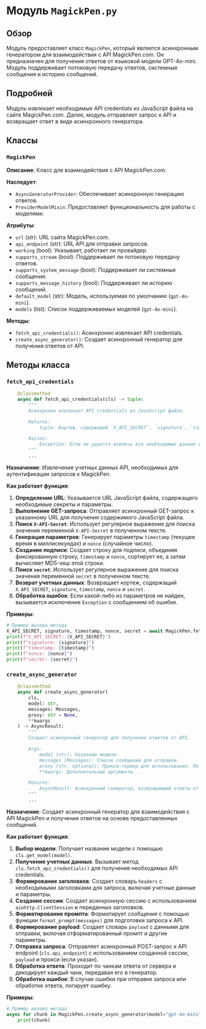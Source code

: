 # Модуль `MagickPen.py`

## Обзор

Модуль предоставляет класс `MagickPen`, который является асинхронным генератором для взаимодействия с API MagickPen.com.
Он предназначен для получения ответов от языковой модели GPT-4o-mini. Модуль поддерживает потоковую передачу ответов, системные сообщения и историю сообщений.

## Подробней

Модуль извлекает необходимые API credentials из JavaScript файла на сайте MagickPen.com.
Далее, модуль отправляет запрос к API и возвращает ответ в виде асинхронного генератора.

## Классы

### `MagickPen`

**Описание**: Класс для взаимодействия с API MagickPen.com.

**Наследует**:
- `AsyncGeneratorProvider`: Обеспечивает асинхронную генерацию ответов.
- `ProviderModelMixin`: Предоставляет функциональность для работы с моделями.

**Атрибуты**:
- `url` (str): URL сайта MagickPen.com.
- `api_endpoint` (str): URL API для отправки запросов.
- `working` (bool): Указывает, работает ли провайдер.
- `supports_stream` (bool): Поддерживает ли потоковую передачу ответов.
- `supports_system_message` (bool): Поддерживает ли системные сообщения.
- `supports_message_history` (bool): Поддерживает ли историю сообщений.
- `default_model` (str): Модель, используемая по умолчанию (`gpt-4o-mini`).
- `models` (list): Список поддерживаемых моделей (`gpt-4o-mini`).

**Методы**:
- `fetch_api_credentials()`: Асинхронно извлекает API credentials.
- `create_async_generator()`: Создает асинхронный генератор для получения ответов от API.

## Методы класса

### `fetch_api_credentials`

```python
    @classmethod
    async def fetch_api_credentials(cls) -> tuple:
        """
        Асинхронно извлекает API credentials из JavaScript файла.

        Returns:
            tuple: Кортеж, содержащий `X_API_SECRET`, `signature`, `timestamp`, `nonce` и `secret`.

        Raises:
            Exception: Если не удается извлечь все необходимые данные из JavaScript файла.
        """
        ...
```

**Назначение**: Извлечение учетных данных API, необходимых для аутентификации запросов к MagickPen.

**Как работает функция**:
1. **Определение URL**: Указывается URL JavaScript файла, содержащего необходимые секреты и параметры.
2. **Выполнение GET-запроса**: Отправляет асинхронный GET-запрос к указанному URL для получения содержимого JavaScript файла.
3. **Поиск `X-API-Secret`**: Использует регулярное выражение для поиска значения переменной `X-API-Secret` в полученном тексте.
4. **Генерация параметров**: Генерирует параметры `timestamp` (текущее время в миллисекундах) и `nonce` (случайное число).
5. **Создание подписи**: Создает строку для подписи, объединяя фиксированную строку, `timestamp` и `nonce`, сортирует ее, а затем вычисляет MD5-хеш этой строки.
6. **Поиск `secret`**: Использует регулярное выражение для поиска значения переменной `secret` в полученном тексте.
7. **Возврат учетных данных**: Возвращает кортеж, содержащий `X_API_SECRET`, `signature`, `timestamp`, `nonce` и `secret`.
8. **Обработка ошибок**: Если какой-либо из параметров не найден, вызывается исключение `Exception` с сообщением об ошибке.

**Примеры**:

```python
# Пример вызова метода
X_API_SECRET, signature, timestamp, nonce, secret = await MagickPen.fetch_api_credentials()
print(f"X_API_SECRET: {X_API_SECRET}")
print(f"signature: {signature}")
print(f"timestamp: {timestamp}")
print(f"nonce: {nonce}")
print(f"secret: {secret}")
```

### `create_async_generator`

```python
    @classmethod
    async def create_async_generator(
        cls,
        model: str,
        messages: Messages,
        proxy: str = None,
        **kwargs
    ) -> AsyncResult:
        """
        Создает асинхронный генератор для получения ответов от API.

        Args:
            model (str): Название модели.
            messages (Messages): Список сообщений для отправки.
            proxy (str, optional): Прокси-сервер для использования. По умолчанию `None`.
            **kwargs: Дополнительные аргументы.

        Returns:
            AsyncResult: Асинхронный генератор, возвращающий ответы от API.
        """
        ...
```

**Назначение**: Создает асинхронный генератор для взаимодействия с API MagickPen и получения ответов на основе предоставленных сообщений.

**Как работает функция**:
1. **Выбор модели**: Получает название модели с помощью `cls.get_model(model)`.
2. **Получение учетных данных**: Вызывает метод `cls.fetch_api_credentials()` для получения необходимых API credentials.
3. **Формирование заголовков**: Создает словарь `headers` с необходимыми заголовками для запроса, включая учетные данные и параметры.
4. **Создание сессии**: Создает асинхронную сессию с использованием `aiohttp.ClientSession` и переданных заголовков.
5. **Форматирование промпта**: Форматирует сообщения с помощью функции `format_prompt(messages)` для подготовки запроса к API.
6. **Формирование payload**: Создает словарь `payload` с данными для отправки, включая отформатированный промпт и другие параметры.
7. **Отправка запроса**: Отправляет асинхронный POST-запрос к API endpoint (`cls.api_endpoint`) с использованием созданной сессии, `payload` и прокси (если указан).
8. **Обработка ответа**: Проходит по чанкам ответа от сервера и декодирует каждый чанк, передавая его в генератор.
9. **Обработка ошибок**: В случае ошибки при отправке запроса или обработке ответа, логирует ошибку.

**Примеры**:

```python
# Пример вызова метода
async for chunk in MagickPen.create_async_generator(model="gpt-4o-mini", messages=[{"role": "user", "content": "Hello"}], proxy=None):
    print(chunk)